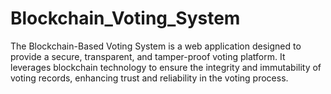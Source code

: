 # Blockchain_Voting_System
The Blockchain-Based Voting System is a web application designed to provide a secure, transparent, and tamper-proof voting platform. It leverages blockchain technology to ensure the integrity and immutability of voting records, enhancing trust and reliability in the voting process.
